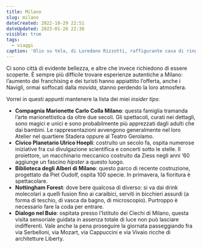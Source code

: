 ```yaml
---
title: Milano
slug: milano
dateCreated: 2022-10-29 22:51
dateUpdated: 2023-01-26 22:38
visible: true
tags:
  - viaggi
caption: 'Olio su tela, di Loredano Rizzotti, raffigurante casa di ringhiera'
---
```


<span class="newthought">Ci sono città</span> di evidente bellezza, e altre che invece richiedono di essere scoperte. È sempre più difficile trovare esperienze autentiche a Milano: l’aumento dei franchising e dei turisti hanno appiattito l’offerta, anche i Navigli, ormai soffocati dalla _movida_, stanno perdendo la loro atmosfera.

Vorrei in questi appunti mantenere la lista dei miei _insider tips_:

- **Compagnia Marionette Carlo Colla Milano**: questa famiglia tramanda l’arte marionettistica da oltre due secoli. Gli spettacoli, curati nei dettagli, sono magici e unici e sono probabilmente più apprezzati dagli adulti che dai bambini. Le rappresentazioni avvengono generalmente nel loro Atelier nel quartiere Stadera oppure al Teatro Gerolamo.
- **Civico Planetario Ulrico Hoepli**: costruito un secolo fa, ospita numerose iniziative fra cui divulgazione scientifica e concerti sotto le stelle. Il proiettore, un macchinario meccanico costruito da Ziess negli anni ‘60 aggiunge un fascino _hipster_ a questo luogo.
- **Biblioteca degli Alberi di Milano**: questo parco di recente costruzione, progettato da Piet Oudolf, ospita 100 specie. In primavera, la fioritura è spettacolare.
- **Nottingham Forest**: dove bere qualcosa di diverso: si va dai drink molecolari a quelli fusion fino ai caraibici, serviti in bicchieri assurdi (a forma di teschio, di vasca da bagno, di microscopio). Purtroppo è necessario fare la coda per entrare.
- **Dialogo nel Buio**: ospitata presso l’Istituto dei Ciechi di Milano, questa visita sensoriale guidata in assenza totale di luce non può lasciare indifferenti. Vale anche la pena proseguire la giornata passeggiando fra via Serbelloni, via Mozart, via Cappuccini e via Vivaio ricche di architetture Liberty.
